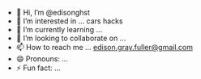 - 👋 Hi, I’m @edisonghst
- 👀 I’m interested in ... cars hacks
- 🌱 I’m currently learning ... 
- 💞️ I’m looking to collaborate on ...
- 📫 How to reach me ... edison.gray.fuller@gmail.com
- 😄 Pronouns: ...
- ⚡ Fun fact: ...

<!---
edisonghst/edisonghst is a ✨ special ✨ repository because its `README.md` (this file) appears on your GitHub profile.
You can click the Preview link to take a look at your changes.
--->
